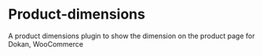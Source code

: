 # Product-dimensions
A product dimensions plugin to show the dimension on the product page for Dokan, WooCommerce
